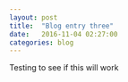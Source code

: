 ```yaml
---
layout: post
title:  "Blog entry three"
date:   2016-11-04 02:27:00
categories: blog
---
```

Testing to see if this will work